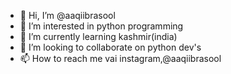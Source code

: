 - 👋 Hi, I’m @aaqiibrasool
- 👀 I’m interested in python programming
- 🌱 I’m currently learning kashmir(india)
- 💞️ I’m looking to collaborate on python dev's
- 📫 How to reach me vai instagram,@aaqiibrasool

<!---
aaqiibrasool/aaqiibrasool is a ✨ special ✨ repository because its `README.md` (this file) appears on your GitHub profile.
You can click the Preview link to take a look at your changes.
--->
